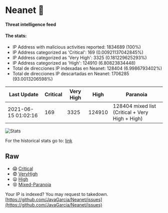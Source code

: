 # Neanet :hocho:
#### Threat intelligence feed
#### The stats:

- IP Address with malicious activities reported: 1834689 (100%)
- IP Address categorized as 'Critical':  169 (0.00921137042845%)
- IP Address categorized as 'Very High':  3325 (0.181229625293%)
- IP Address categorized as 'High':  124910 (6.80823834448)
- Total de direcciones IP indexadas en Neanet:  128404 (6.9986793402%)
- Total de direcciones IP descartadas en Neanet:  1706285 (93.0013206598%)

| Last Update | Critical | Very High | High | Paranoia |
| --- | --- | --- | --- | --- |
| 2021-06-15 01:02:16 | 169 | 3325 | 124910 | 128404 mixed list (Critical + Very High + High)|

![Stats](https://docs.google.com/spreadsheets/d/e/2PACX-1vSnaNMIXVabIpDJjufMlzH7poXnshF3mgd8Is1g9ytUEzVsP5my4Trn8f-xkoLLQ38xpL3HtmUexLo6/pubchart?oid=501124687&format=image)

For the historical stats go to: [link](/stats.csv)
## Raw
- :scream: [Critical](https://raw.githubusercontent.com/JavaGarcia/Neanet/master/blacklists/neanet_critical.txt)
- :fearful: [VeryHigh](https://raw.githubusercontent.com/JavaGarcia/Neanet/master/blacklists/neanet_veryHigh.txtt)
- :frowning: [High](https://raw.githubusercontent.com/JavaGarcia/Neanet/master/blacklists/neanet_high.txt)
- :dizzy_face: [Mixed-Paranoia](https://raw.githubusercontent.com/JavaGarcia/Neanet/master/blacklists/neanet_all.txt)


Your IP is indexed? You may request to takedown. [https://github.com/JavaGarcia/Neanet/issues](https://github.com/JavaGarcia/Neanet/issues)














































































































































































































































































































































































































































































































































































































































































































































































































































































































































































































































































































































































































































































































































































































































































































































































































































































































































































































































































































































































































































































































































































































































































































































































































































































































































































































































































































































































































































































































































































































































































































































































































































































































































































































































































































































































































































































































































































































































































































































































































































































































































































































































































































































































































































































































































































































































































































































































































































































































































































































































































































































































































































































































































































































































































































































































































































































































































































































































































































































































































































































































































































































































































































































































































































































































































































































































































































































































































































































































































































































































































































































































































